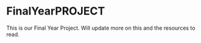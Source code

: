 # FinalYearPROJECT

This is our Final Year Project.
Will update more on this and the resources to read.
